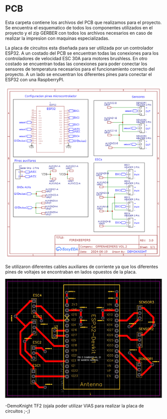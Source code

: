 # PCB

Esta carpeta contiene los archivos del PCB que realizamos para el proyecto.
Se encuentra el esquematico de todos los componentes utilizados en el proyecto y el zip GERBER con todos los archivos necesarios en caso de realizar la impresion con maquinas especializadas.

La placa de circuitos esta diseñada para ser utilizada por un controlador ESP32. A un costado del PCB se encuentran todas las conexiones para los controladores de velocidad ESC 30A para motores brushless. En otro costado se encuentran todas las conexiones para poder conectar los sensores de temperatura necesarios para el funcionamiento correcto del proyecto. A un lado se encuentran los diferentes pines para conectar el ESP32 con una RaspberryPI.

![esquematico del circuito](https://github.com/CharlieDGM/FIREKEEPERS/blob/main/PCB/FIREKEEPERS-SCHEMATIC.png?raw=true)

Se utilizaron diferentes cables auxiliares de corriente ya que los diferentes pines de voltajes se encontraban en lados opuestos de la placa.

![diseno del PCB](https://github.com/CharlieDGM/FIREKEEPERS/blob/main/PCB/FIREKEEPERS-PCB.jpeg?raw=true)

-DemoKnight TF2
(ojala poder utilizar VIAS para realizar la placa de circuitos ;-;)
